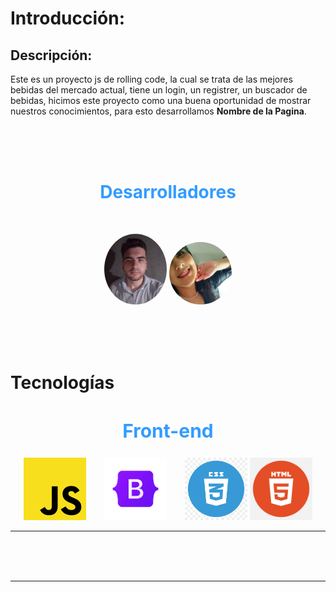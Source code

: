 # Introducción:

## Descripción:

Este es un proyecto js de rolling code, la cual se trata de las mejores bebidas del mercado actual, tiene un login, un registrer, un buscador de bebidas, hicimos este proyecto como una buena oportunidad de mostrar nuestros conocimientos, para esto desarrollamos **Nombre de la Pagina**.

<br>
<br>
<br>
<h1 align="center" style="color: #339cff">Desarrolladores</h1>
<br>

<p align="center">
	<img width="100" style="border-radius:50%" src="./img/axel.jpg" alt="avatar">
	<img width="100" style="border-radius:50%" src="./img/nadia.jpg" alt="avatar">
</p>

<br>
<br>
<br>


# Tecnologías

<h2 align="center" style="color: #339cff; font-size:30px">Front-end</h2>
<p align="center">

<img 	width="100" src="./img/js.png" alt="Js Logo">
<img style="margin-left:25px; margin-right:25px"width="100" src="./img/bootstrap.png" alt="Bootstrap Logo">
<img 	width="100" src="./img/css.png"  alt="Css Logo">
<img 	width="100" src="./img/html.png"  alt="Html Logo">
</p>

<hr>

<br>
<br>
<br>
<hr>

